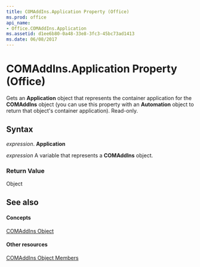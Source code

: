 ```yaml
---
title: COMAddIns.Application Property (Office)
ms.prod: office
api_name:
- Office.COMAddIns.Application
ms.assetid: d1ee6b80-0a48-33e8-3fc3-45bc73ad1413
ms.date: 06/08/2017
---
```



# COMAddIns.Application Property (Office)

Gets an **Application** object that represents the container application for the **COMAddIns** object (you can use this property with an **Automation** object to return that object's container application). Read-only.


## Syntax

 _expression_. **Application**

 _expression_ A variable that represents a **COMAddIns** object.


### Return Value

Object


## See also


#### Concepts


[COMAddIns Object](comaddins-object-office.md)
#### Other resources


[COMAddIns Object Members](comaddins-members-office.md)

